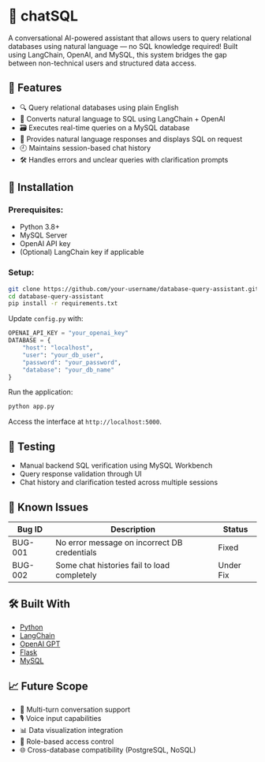 
# 🧠 chatSQL

A conversational AI-powered assistant that allows users to query relational databases using natural language — no SQL knowledge required! Built using LangChain, OpenAI, and MySQL, this system bridges the gap between non-technical users and structured data access.

## 🚀 Features

- 🔍 Query relational databases using plain English
- 🧠 Converts natural language to SQL using LangChain + OpenAI
- 🗃️ Executes real-time queries on a MySQL database
- 💬 Provides natural language responses and displays SQL on request
- 🕘 Maintains session-based chat history
- 🛠️ Handles errors and unclear queries with clarification prompts



## 🔧 Installation

### Prerequisites:
- Python 3.8+
- MySQL Server
- OpenAI API key
- (Optional) LangChain key if applicable

### Setup:

```bash
git clone https://github.com/your-username/database-query-assistant.git
cd database-query-assistant
pip install -r requirements.txt
```

Update `config.py` with:
```python
OPENAI_API_KEY = "your_openai_key"
DATABASE = {
    "host": "localhost",
    "user": "your_db_user",
    "password": "your_password",
    "database": "your_db_name"
}
```

Run the application:
```bash
python app.py
```

Access the interface at `http://localhost:5000`.

## 🧪 Testing

- Manual backend SQL verification using MySQL Workbench
- Query response validation through UI
- Chat history and clarification tested across multiple sessions

## 🐞 Known Issues

| Bug ID   | Description                                          | Status     |
|----------|------------------------------------------------------|------------|
| BUG-001  | No error message on incorrect DB credentials         | Fixed      |
| BUG-002  | Some chat histories fail to load completely          | Under Fix  |


## 🛠️ Built With

- [Python](https://www.python.org/)
- [LangChain](https://www.langchain.com/)
- [OpenAI GPT](https://platform.openai.com/)
- [Flask](https://flask.palletsprojects.com/)
- [MySQL](https://www.mysql.com/)

## 📈 Future Scope

- 🔄 Multi-turn conversation support
- 🎙️ Voice input capabilities
- 📊 Data visualization integration
- 🔐 Role-based access control
- 🌐 Cross-database compatibility (PostgreSQL, NoSQL)




